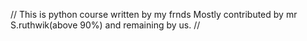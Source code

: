 //
This is python course  written by my frnds  Mostly contributed by mr S.ruthwik(above 90%) and remaining by us.
//
